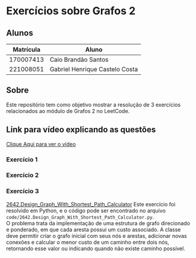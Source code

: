 # Exercícios sobre Grafos 2

## Alunos

|Matrícula | Aluno |
| -- | -- |
| 170007413  | Caio Brandão Santos |
| 221008051 | Gabriel Henrique Castelo Costa |

## Sobre

Este repositório tem como objetivo mostrar a resolução de 3 exercícios relacionados ao módulo de Grafos 2 no LeetCode.

## Link para vídeo explicando as questões

[Clique Aqui para ver o vídeo](https://www.youtube.com/watch?v=gOCZX1ZDaR4)

### Exercício 1



### Exercício 2



### Exercício 3
[2642.Design_Graph_With_Shortest_Path_Calculator](https://leetcode.com/problems/design-graph-with-shortest-path-calculator/)
Este exercício foi resolvido em Python, e o código pode ser encontrado no arquivo `code/2642.Design_Graph_With_Shortest_Path_Calculator.py`. <br>
O problema trata da implementação de uma estrutura de grafo direcionado e ponderado, em que cada aresta possui um custo associado. A classe deve permitir criar o grafo inicial com seus nós e arestas, adicionar novas conexões e calcular o menor custo de um caminho entre dois nós, retornando esse valor ou indicando quando não existe caminho possível.

